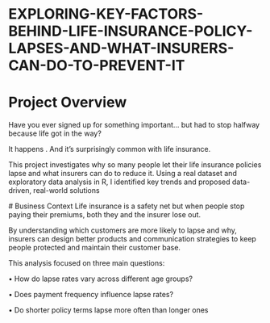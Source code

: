 # EXPLORING-KEY-FACTORS-BEHIND-LIFE-INSURANCE-POLICY-LAPSES-AND-WHAT-INSURERS-CAN-DO-TO-PREVENT-IT

# Project Overview
Have you ever signed up for something important… but had to stop halfway because life got in the way?

It happens . And it’s surprisingly common with life insurance.

This project investigates why so many people let their life insurance policies lapse and what insurers can do to reduce it. Using a real dataset and exploratory data analysis in R, I identified key trends and proposed data-driven, real-world solutions

#️ Business Context
Life insurance is a safety net but when people stop paying their premiums, both they and the insurer lose out.

By understanding which customers are more likely to lapse and why, insurers can design better products and communication strategies to keep people protected and maintain their customer base.

This analysis focused on three main questions:

• How do lapse rates vary across different age groups?

• Does payment frequency influence lapse rates?

• Do shorter policy terms lapse more often than longer ones